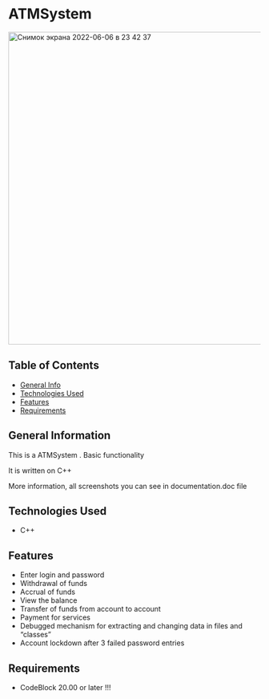 # ATMSystem 

<img width="624" alt="Снимок экрана 2022-06-06 в 23 42 37" src="https://user-images.githubusercontent.com/108304867/195423768-90f67fcc-05d6-4ae7-b37b-810c24ba9afe.png">


## Table of Contents
* [General Info](#general-information)
* [Technologies Used](#technologies-used)
* [Features](#features)
* [Requirements](#requirements)

## General Information

This is a ATMSystem . Basic functionality

It is written on C++

More information, all screenshots you can see in documentation.doc file

## Technologies Used
* C++

## Features
* Enter login and password
* Withdrawal of funds
* Accrual of funds
* View the balance
* Transfer of funds from account to account
* Payment for services
* Debugged mechanism for extracting and changing data in files and “classes”
* Account lockdown after 3 failed password entries

## Requirements
* CodeBlock 20.00 or later !!!
